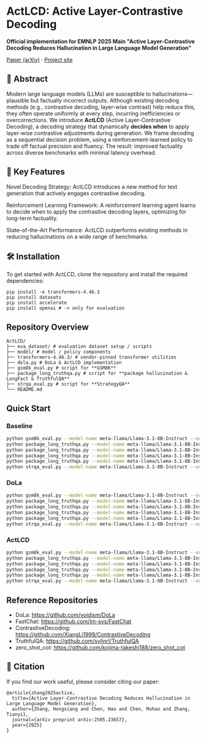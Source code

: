 # ActLCD: Active Layer-Contrastive Decoding  
**Official implementation for EMNLP 2025 Main "Active Layer-Contrastive Decoding Reduces Hallucination in Large Language Model Generation"**

[Paper (arXiv)](https://arxiv.org/pdf/2505.23657) · [Project site](https://actlcd.github.io/)


## 📝 Abstract

Modern large language models (LLMs) are susceptible to hallucinations—plausible but factually incorrect outputs. Although existing decoding methods (e.g., contrastive decoding, layer-wise contrast) help reduce this, they often operate uniformly at every step, incurring inefficiencies or overcorrections. We introduce **ActLCD** (Active Layer-Contrastive Decoding), a decoding strategy that dynamically **decides when** to apply layer-wise contrastive adjustments during generation. We frame decoding as a sequential decision problem, using a reinforcement-learned policy to trade off factual precision and fluency. The result: improved factuality across diverse benchmarks with minimal latency overhead.  

## 🚀 Key Features
Novel Decoding Strategy: ActLCD introduces a new method for text generation that actively engages contrastive decoding.

Reinforcement Learning Framework: A reinforcement learning agent learns to decide when to apply the contrastive decoding layers, optimizing for long-term factuality.

State-of-the-Art Performance: ActLCD outperforms existing methods in reducing hallucinations on a wide range of benchmarks.

## 🛠️ Installation
To get started with ActLCD, clone the repository and install the required dependencies:
```
pip install -e transformers-4.46.3
pip install datasets
pip install accelerate
pip install openai # -> only for evaluation
```
## Repository Overview
```
ActLCD/
├── eva_dataset/ # evaluation dataset setup / scripts
├── model/ # model / policy components
├── transformers-4.46.3/ # vendor-pinned transformer utilities
├── dola.py # DoLa & ActLCD implementation
├── gsm8k_eval.py # script for **GSM8K**
├── package_long_truthqa.py # script for **package hallucination & LongFact & TruthfulQA**
├── strqa_eval.py # script for **StrategyQA**
└── README.md
```

## Quick Start
### Baseline
```bash
python gsm8k_eval.py --model-name meta-llama/Llama-3.1-8B-Instruct --output-path ./results/gsm8k_result.json --early-exit-layers -1 --loaded-model-name -1
python package_long_truthqa.py --model-name meta-llama/Llama-3.1-8B-Instruct --data-path ./eva_dataset/TruthfulQA.csv/TruthfulQA.csv --output-path ./results/TruthfulQA_result.json --early-exit-layers -1 --loaded-model-name -1
python package_long_truthqa.py --model-name meta-llama/Llama-3.1-8B-Instruct --data-path ./eva_dataset/longfact_concepts_random.json --output-path ./results/longfact_result.json --early-exit-layers -1 --loaded-model-name -1
python package_long_truthqa.py --model-name meta-llama/Llama-3.1-8B-Instruct --data-path ./eva_dataset/Prompt_Data_Set/Python/LLM_Recent.json --output-path ./results/Python_recent_result.json --early-exit-layers -1 --loaded-model-name -1
python package_long_truthqa.py --model-name meta-llama/Llama-3.1-8B-Instruct --data-path ./eva_dataset/Prompt_Data_Set/JavaScript/JS_LLM_Recent.json --output-path ./results/JS_recent_result.json --early-exit-layers -1 --loaded-model-name -1
python strqa_eval.py --model-name meta-llama/Llama-3.1-8B-Instruct --output-path ./results/strqa_result.json --early-exit-layers -1 --loaded-model-name -1
```

### DoLa
```bash
python gsm8k_eval.py --model-name meta-llama/Llama-3.1-8B-Instruct --output-path ./results/gsm8k_result.json --early-exit-layers low --loaded-model-name -1
python package_long_truthqa.py --model-name meta-llama/Llama-3.1-8B-Instruct --data-path ./eva_dataset/TruthfulQA.csv/TruthfulQA.csv --output-path ./results/TruthfulQA_result.json --early-exit-layers low --loaded-model-name -1
python package_long_truthqa.py --model-name meta-llama/Llama-3.1-8B-Instruct --data-path ./eva_dataset/longfact_concepts_random.json --output-path ./results/longfact_result.json --early-exit-layers low --loaded-model-name -1
python package_long_truthqa.py --model-name meta-llama/Llama-3.1-8B-Instruct --data-path ./eva_dataset/Prompt_Data_Set/Python/LLM_Recent.json --output-path ./results/Python_recent_result.json --early-exit-layers low --loaded-model-name -1
python package_long_truthqa.py --model-name meta-llama/Llama-3.1-8B-Instruct --data-path ./eva_dataset/Prompt_Data_Set/JavaScript/JS_LLM_Recent.json --output-path ./results/JS_recent_result.json --early-exit-layers low --loaded-model-name -1
python strqa_eval.py --model-name meta-llama/Llama-3.1-8B-Instruct --output-path ./results/strqa_result.json --early-exit-layers low --loaded-model-name -1
```

### ActLCD
```bash
python gsm8k_eval.py --model-name meta-llama/Llama-3.1-8B-Instruct --output-path ./results/gsm8k_result.json --early-exit-layers low --loaded-model-name ./model/llama_bcq_gsm8k-low.pth
python package_long_truthqa.py --model-name meta-llama/Llama-3.1-8B-Instruct --data-path ./eva_dataset/TruthfulQA.csv/TruthfulQA.csv --output-path ./results/TruthfulQA_result.json --early-exit-layers low --loaded-model-name ./model/llama_bcq_qa.pth
python package_long_truthqa.py --model-name meta-llama/Llama-3.1-8B-Instruct --data-path ./eva_dataset/longfact_concepts_random.json --output-path ./results/longfact_result.json --early-exit-layers low --loaded-model-name ./model/llama_bcq_long-low.pth
python package_long_truthqa.py --model-name meta-llama/Llama-3.1-8B-Instruct --data-path ./eva_dataset/Prompt_Data_Set/Python/LLM_Recent.json --output-path ./results/Python_recent_result.json --early-exit-layers low --loaded-model-name ./model/llama_bcq_py_recent.pth
python package_long_truthqa.py --model-name meta-llama/Llama-3.1-8B-Instruct --data-path ./eva_dataset/Prompt_Data_Set/JavaScript/JS_LLM_Recent.json --output-path ./results/JS_recent_result.json --early-exit-layers low --loaded-model-name ./model/llama_bcq_js_recent.pth
python strqa_eval.py --model-name meta-llama/Llama-3.1-8B-Instruct --output-path ./results/strqa_result.json --early-exit-layers low --loaded-model-name ./model/llama_bcq_strqa-low.pth
```

## Reference Repositories
- DoLa: https://github.com/voidism/DoLa
- FastChat: https://github.com/lm-sys/FastChat
- ContrastiveDecoding: https://github.com/XiangLi1999/ContrastiveDecoding
- TruthfulQA: https://github.com/sylinrl/TruthfulQA
- zero_shot_cot: https://github.com/kojima-takeshi188/zero_shot_cot

## 📜 Citation
If you find our work useful, please consider citing our paper:
```
@article{zhang2025active,
  title={Active Layer-Contrastive Decoding Reduces Hallucination in Large Language Model Generation},
  author={Zhang, Hongxiang and Chen, Hao and Chen, Muhao and Zhang, Tianyi},
  journal={arXiv preprint arXiv:2505.23657},
  year={2025}
}
```